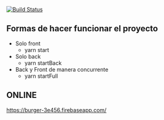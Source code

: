 [![Build Status](https://gretaliavts.visualstudio.com/Formacion-BurguerBuilder/_apis/build/status/Formacion-BurguerBuilder?branchName=master)](https://gretaliavts.visualstudio.com/Formacion-BurguerBuilder/_build/latest?definitionId=3&branchName=master)

## Formas de hacer funcionar el proyecto

- Solo front
  - yarn start
- Solo back
  - yarn startBack
- Back y Front de manera concurrente
  - yarn startFull

## ONLINE

https://burger-3e456.firebaseapp.com/
